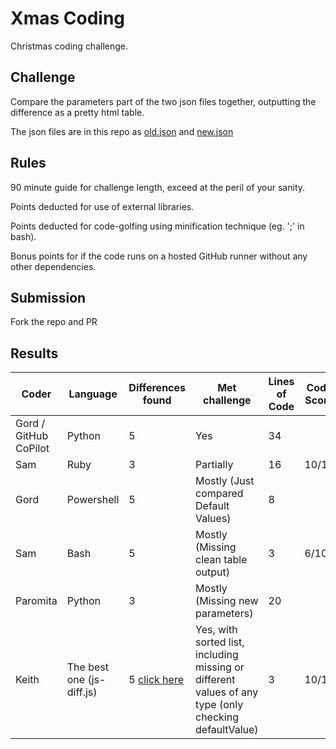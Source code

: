 # Xmas Coding

Christmas coding challenge.

## Challenge

Compare the parameters part of the two json files together, outputting the difference as a pretty html table.

The json files are in this repo as [old.json](old.json) and [new.json](new.json)

## Rules

90 minute guide for challenge length, exceed at the peril of your sanity.

Points deducted for use of external libraries.

Points deducted for code-golfing using minification technique (eg. ';' in bash).

Bonus points for if the code runs on a hosted GitHub runner without any other dependencies.

## Submission

Fork the repo and PR

## Results

Coder | Language |  Differences found | Met challenge | Lines of Code | Code Score | Html pretty score
----- | -------- | ------------------ | ------------- | ------------- | ---------- | -----------------
Gord / GitHub CoPilot | Python | 5 | Yes  | 34 |  | 
Sam   | Ruby | 3 | Partially | 16 | 10/10 | 5/10
Gord  | Powershell | 5 | Mostly (Just compared Default Values) | 8 |  | 
Sam | Bash | 5 | Mostly (Missing clean table output) | 3 | 6/10 | 0/10
Paromita | Python | 3 | Mostly (Missing new parameters) | 20 | |
Keith | The best one (js-diff.js) | 5 [click here](./js-diff.md) | Yes, with sorted list, including missing or different values of any type (only checking defaultValue) | 3 | 10/10 | Markdown is the new HTML

